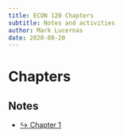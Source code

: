 ```yaml
---
title: ECON 120 Chapters
subtitle: Notes and activities
author: Mark Lucernas
date: 2020-08-20
---
```



# Chapters

## Notes

- [↪ Chapter 1](chapter-1)

